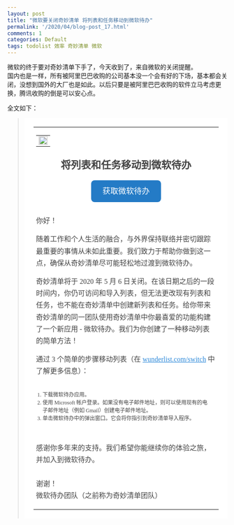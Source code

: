 ```yaml
---
layout: post
title: "微软要关闭奇妙清单 将列表和任务移动到微软待办"
permalink: '/2020/04/blog-post_17.html'
comments: 1
categories: Default
tags: todolist 效率 奇妙清单 微软
---
```

微软的终于要对奇妙清单下手了，今天收到了，来自微软的关闭提醒。  
国内也是一样，所有被阿里巴巴收购的公司基本没一个会有好的下场，基本都会关闭，没想到国外的大厂也是如此。以后只要是被阿里巴巴收购的软件立马考虑更换，腾讯收购的倒是可以安心点。  
  
全文如下：  

<blockquote class="tr_bq"><table cellpadding="0" cellspacing="0" class="padding" style='background-color: white; color: #444444; font-family: "lucida Grande", Verdana, "Microsoft YaHei"; font-size: 12px; padding: 20px;'><tbody><tr class="logo"><td align="center" style="-webkit-font-smoothing: subpixel-antialiased;"><table border="0" cellpadding="0" cellspacing="0" style='-webkit-font-smoothing: antialiased; color: #444444; font-family: Lato, "Lucida Sans", "Lucida Grande", SegoeUI, "Helvetica Neue", Helvetica, Arial, sans-serif; font-size: 16px; line-height: 25px;'><tbody><tr><td style='-webkit-font-smoothing: subpixel-antialiased; font-family: "lucida Grande", Verdana, "Microsoft YaHei"; font-size: 12px;'><img border="0" src="https://d2hkcehpyog59.cloudfront.net/5732c4ebd15b184ecb5f9ea6f2ee847354ac7f26/email-moving-hero-rounded-big.png" style="border: none; display: block; vertical-align: middle;" width="100%"/></td></tr></tbody></table></td></tr><tr class="header"><td align="center" style="-webkit-font-smoothing: subpixel-antialiased;"><h1 style='font-family: Lato, "Lucida Sans", "Lucida Grande", SegoeUI, "Helvetica Neue", Helvetica, Arial, sans-serif; font-size: 23px; line-height: 1.2em; margin: 7px 0px;'>将列表和任务移动到微软待办</h1></td></tr><tr class="content" style='font-family: Lato, "Lucida Sans", "Lucida Grande", SegoeUI, "Helvetica Neue", Helvetica, Arial, sans-serif; font-size: 16px;'><td align="center" style='-webkit-font-smoothing: subpixel-antialiased; font-family: "lucida Grande", Verdana, "Microsoft YaHei"; font-size: 12px;'><div class="button" style="background-color: #247bc6; border-radius: 8px !important; box-sizing: border-box; display: inline-block; font-size: 18px; height: 50px !important; line-height: 1.5; margin: 10px; min-width: 160px !important; padding: 12px 20px;"><a href="https://t.wunderlist.com/z/EwgbzQSWFro1GYOMhsIGEjUyHDW8hABodHRwczovL3d1bt5ybGlzdC5jb20vc3dpdGNoP3LtaXLsdAAYgjYFOQBuZXdzbGV0dGVyLW5ld3NsZXR0ZXItiUFOAF9fX19fX19fX19fX19fX19fX19fX19fX19fX19fX19fX19fX19fX19fX19fX19fX19fX19fX19fX19fX19fX19fX19fX19fX19fX19fXw" rel="noopener" style="color: white; cursor: pointer; display: block; height: 26px; outline: none; text-decoration-line: none !important; white-space: nowrap; width: 120px;" target="_blank">获取微软待办</a></div></td></tr><tr class="content" style='font-family: Lato, "Lucida Sans", "Lucida Grande", SegoeUI, "Helvetica Neue", Helvetica, Arial, sans-serif; font-size: 16px;'><td style='-webkit-font-smoothing: subpixel-antialiased; font-family: "lucida Grande", Verdana, "Microsoft YaHei"; font-size: 12px;'><div style="font-size: 16px; line-height: 27.2px; margin-bottom: 15px; margin-top: 15px;">你好！</div><div style="font-size: 16px; line-height: 27.2px; margin-bottom: 15px; margin-top: 15px;">随着工作和个人生活的融合，与外界保持联络并密切跟踪最重要的事情从未如此重要。我们致力于帮助你做到这一点，确保从奇妙清单尽可能轻松地过渡到微软待办。</div><div style="font-size: 16px; line-height: 27.2px; margin-bottom: 15px; margin-top: 15px;">奇妙清单将于 2020 年 5 月 6 日关闭。在该日期之后的一段时间内，你仍可访问和导入列表，但无法更改现有列表和任务，也不能在奇妙清单中创建新列表和任务。给你带来奇妙清单的同一团队使用奇妙清单中你最喜爱的功能构建了一个新应用 - 微软待办。我们为你创建了一种移动列表的简单方法！</div><div style="font-size: 16px; line-height: 27.2px; margin-bottom: 15px; margin-top: 15px;">通过 3 个简单的步骤移动列表（在&nbsp;<a href="https://t.wunderlist.com/z/Bag0NBfgNsE2MzUQ5jUyNBsPNTczkdfUxvQAAHN3aXRjaAAYgjYFOQBuZXdzbGV0dGVyLW5ld3NsZXR0ZXItiUFOAHd1bt5ybGlzdC5jb20vc3dpdGNo" rel="noopener" style="color: #2b88d9; cursor: pointer; outline: none;" target="_blank">wunderlist.com/switch</a>&nbsp;中了解更多信息）：</div><ol style="padding-inline-start: 24px; padding: 15px;"><li style="list-style: decimal; margin: 0px; padding: 0px;">下载微软待办应用。</li><li style="list-style: decimal; margin: 0px; padding: 0px;">使用 Microsoft 帐户登录。如果没有电子邮件地址，则可以使用现有的电子邮件地址（例如 Gmail）创建电子邮件地址。</li><li style="list-style: decimal; margin: 0px; padding: 0px;">单击微软待办中的弹出窗口。它会将你指引到奇妙清单导入程序。</li></ol></td></tr><tr class="content" style='font-family: Lato, "Lucida Sans", "Lucida Grande", SegoeUI, "Helvetica Neue", Helvetica, Arial, sans-serif; font-size: 16px;'><td style='-webkit-font-smoothing: subpixel-antialiased; font-family: "lucida Grande", Verdana, "Microsoft YaHei"; font-size: 12px;'><div style="font-size: 16px; line-height: 27.2px; margin-bottom: 15px; margin-top: 15px;">感谢你多年来的支持。我们希望你能继续你的体验之旅，并加入到微软待办。<br/><br/>谢谢！<br/>微软待办团队（之前称为奇妙清单团队）</div></td></tr></tbody></table></blockquote>
